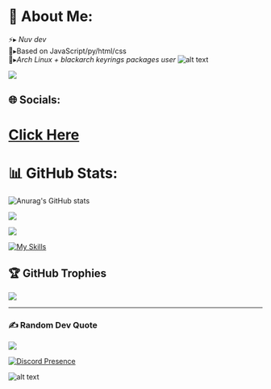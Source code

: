 


# 💫 About Me:
⚡▸ *Nuv dev* <br>🔎▸Based on JavaScript/py/html/css<br>🍃▸*Arch Linux + blackarch keyrings packages user*  ![alt text](https://cdn.discordapp.com/emojis/738550945696317501.webp?size=12&quality=lossless)
<br>


[![](https://visitcount.itsvg.in/api?id=Seketsu&label=Count%20viewer&color=12&icon=3&pretty=true)](https://visitcount.itsvg.in)

## 🌐 Socials:

# [Click Here](https://guns.lol/seketsu)


# 📊 GitHub Stats:
![Anurag's GitHub stats](https://github-readme-stats.vercel.app/api?username=Seketsu-org&theme=dark&show_icons=true)

![](https://github-readme-streak-stats.herokuapp.com/?user=Seketsu-org&theme=dark&hide_border=false)<br/>

![](https://github-readme-stats.vercel.app/api/top-langs/?username=Seketsu-org&theme=dark&hide_border=false&include_all_commits=false&count_private=false&layout=compact)

[![My Skills](https://skillicons.dev/icons?i=js,html,css,discord,docker,py,vscode,git&perline=4)](https://skillicons.dev)

## 🏆 GitHub Trophies
![](https://github-profile-trophy.vercel.app/?username=Seketsu-org&theme=radical&no-frame=false&no-bg=true&margin-w=4)


---

### ✍️ Random Dev Quote
![](https://quotes-github-readme.vercel.app/api?type=horizontal&theme=radical)


[![Discord Presence](https://lanyard.cnrad.dev/api/860921402776616970)](https://discord.com/users/860921402776616970) 

 ![alt text](https://raw.githubusercontent.com/trinib/trinib/82213791fa9ff58d3ca768ddd6de2489ec23ffca/images/footer.svg)

